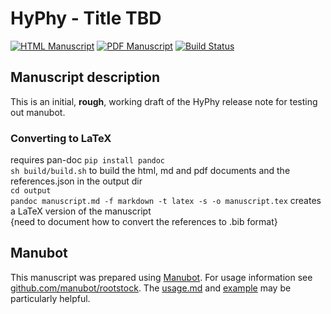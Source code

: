# HyPhy - Title TBD

[![HTML Manuscript](https://img.shields.io/badge/manuscript-HTML-blue.svg)](https://rdvelazquez.github.io/hyphy_release_manuscript/)
[![PDF Manuscript](https://img.shields.io/badge/manuscript-PDF-blue.svg)](https://rdvelazquez.github.io/hyphy_release_manuscript/manuscript.pdf)
[![Build Status](https://travis-ci.com/rdvelazquez/hyphy_release_manuscript.svg?branch=master)](https://travis-ci.com/rdvelazquez/hyphy_release_manuscript)

## Manuscript description

<!-- usage note: edit this section. -->

This is an initial, __rough__, working draft of the HyPhy release note for testing out manubot.

### Converting to LaTeX
requires pan-doc `pip install pandoc`  
`sh build/build.sh` to build the html, md and pdf documents and the references.json in the output dir  
`cd output`  
`pandoc manuscript.md -f markdown -t latex -s -o manuscript.tex` creates a LaTeX version of the manuscript  
{need to document how to convert the references to .bib format}

## Manubot

<!-- usage note: do not edit this section -->

This manuscript was prepared using [Manubot](https://github.com/manubot/manubot). For usage information see [github.com/manubot/rootstock](https://github.com/manubot/rootstock). The [usage.md](https://github.com/manubot/rootstock/blob/master/USAGE.md) and [example](https://manubot.github.io/rootstock/) may be particularly helpful. 

